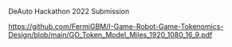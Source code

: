 DeAuto Hackathon 2022 Submission


https://github.com/FermiGBM/I-Game-Robot-Game-Tokenomics-Design/blob/main/GO_Token_Model_Miles_1920_1080_16_9.pdf
